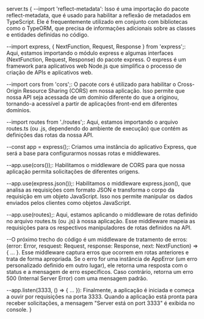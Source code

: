 server.ts {
--import 'reflect-metadata': Isso é uma importação do pacote reflect-metadata, que é usado para habilitar a reflexão de metadados em TypeScript. Ele é frequentemente utilizado em conjunto com bibliotecas como o TypeORM, que precisa de informações adicionais sobre as classes e entidades definidas no código.

--import express, { NextFunction, Request, Response } from 'express';: Aqui, estamos importando o módulo express e algumas interfaces (NextFunction, Request, Response) do pacote express. O express é um framework para aplicativos web Node.js que simplifica o processo de criação de APIs e aplicativos web.

--import cors from 'cors';: O pacote cors é utilizado para habilitar o Cross-Origin Resource Sharing (CORS) em nossa aplicação. Isso permite que nossa API seja acessada de um domínio diferente do que a originou, tornando-a acessível a partir de aplicações front-end em diferentes domínios.

--import routes from './routes';: Aqui, estamos importando o arquivo routes.ts (ou .js, dependendo do ambiente de execução) que contém as definições das rotas da nossa API.

--const app = express();: Criamos uma instância do aplicativo Express, que será a base para configurarmos nossas rotas e middlewares.

--app.use(cors());: Habilitamos o middleware de CORS para que nossa aplicação permita solicitações de diferentes origens.

--app.use(express.json());: Habilitamos o middleware express.json(), que analisa as requisições com formato JSON e transforma o corpo da requisição em um objeto JavaScript. Isso nos permite manipular os dados enviados pelos clientes como objetos JavaScript.

--app.use(routes);: Aqui, estamos aplicando o middleware de rotas definido no arquivo routes.ts (ou .js) à nossa aplicação. Esse middleware mapeia as requisições para os respectivos manipuladores de rotas definidos na API.

--O próximo trecho do código é um middleware de tratamento de erros: (error: Error, resquest: Request, response: Response, next: NextFunction) => { ... }. Esse middleware captura erros que ocorrem em rotas anteriores e trata de forma apropriada. Se o erro for uma instância de AppError (um erro personalizado definido em outro lugar), ele retorna uma resposta com o status e a mensagem de erro específicos. Caso contrário, retorna um erro 500 (Internal Server Error) com uma mensagem padrão.

--app.listen(3333, () => { ... }): Finalmente, a aplicação é iniciada e começa a ouvir por requisições na porta 3333. Quando a aplicação está pronta para receber solicitações, a mensagem "Server está on port 3333" é exibida no console.
}

